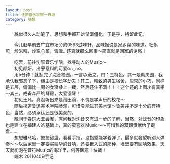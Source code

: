 ```yaml
---
layout: post  
title: 沈阳音乐学院一日游  
category: 随想  
---
```

&emsp;&emsp;貌似很久未动笔了，思想和手都开始渐渐僵化，于是乎，特留此记。  

&emsp;&emsp;今儿赶早前去广宜市场旁的0593滋味轩，品味据说是家乡菜的味道。牡蛎煎，炒米粉，炒空心菜，雪津…还真就那么回事～简直就是回家的诱惑！  

&emsp;&emsp;吃罢，前往沈阳音乐学院，找寻动人的Music～  
&emsp;&emsp;初见颜妍，出乎意料的可爱o∩_∩o。  
&emsp;&emsp;用5分钟！就逛完了沈音校园。一言以蔽之，曰：三特色。其一是劫夫园，我承认我邪恶了下，缘由是校长字劫夫！其二，精致的男生宿舍，灰常的小巧，同样是五层，偏偏比一旁的女寝矮上一截，然后还住不满！！！这个还的上图才有真相～其三，戒备森严的琴房，大爱钢琴！  
&emsp;&emsp;初见王凡，真没听出来是莆田滴，不愧是学声乐的校花～  
&emsp;&emsp;随后拐道鲁迅美术学院参观，可惜没能进其美术馆～鲁美并不是十分的有特色，当然，必须承认还是很美观的。  
&emsp;&emsp;晚间于春饼大王会餐，席间我对沈音又有进一步的了解，当然，对沈音的印象也是建立在福建人的基础上，真的蛮喜欢Music～～可惜我的双蹄贡献给了键盘……  
&emsp;&emsp;想想雅马哈，摁摁键盘，看看手指，没指望能学着弹了，最多就奢望听别人弹奏～～以后家里一定要买豪华的音响，还要嵌入式的那种，墙壁要有回响效果，天天就能泡在音符Music的海洋里，何等惬意！快哉！  
&emsp;&emsp;端木 20110409手记